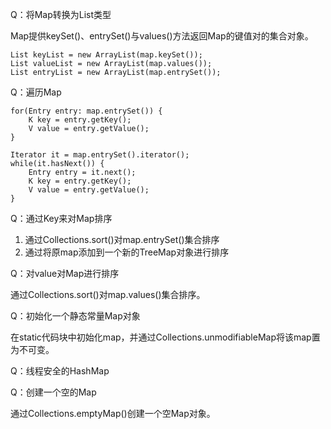 Q：将Map转换为List类型

Map提供keySet()、entrySet()与values()方法返回Map的键值对的集合对象。

	List keyList = new ArrayList(map.keySet());
	List valueList = new ArrayList(map.values());
	List entryList = new ArrayList(map.entrySet());

Q：遍历Map

	for(Entry entry: map.entrySet()) {
		K key = entry.getKey();
		V value = entry.getValue();
	}

	Iterator it = map.entrySet().iterator();
	while(it.hasNext()) {
		Entry entry = it.next();
		K key = entry.getKey();
		V value = entry.getValue();
	}

Q：通过Key来对Map排序

1. 通过Collections.sort()对map.entrySet()集合排序
2. 通过将原map添加到一个新的TreeMap对象进行排序

Q：对value对Map进行排序

通过Collections.sort()对map.values()集合排序。

Q：初始化一个静态常量Map对象

在static代码块中初始化map，并通过Collections.unmodifiableMap将该map置为不可变。

Q：线程安全的HashMap

Q：创建一个空的Map

通过Collections.emptyMap()创建一个空Map对象。
